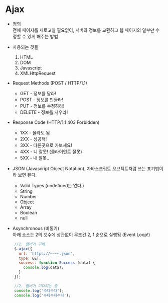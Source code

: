 # Ajax

* 정의  
  전체 페이지를 새로고칠 필요없이, 서버와 정보를 교환하고 웹 페이지의 일부만 수정할 수 있게 해주는 방법

* 사용되는 것들  
  1. HTML  
  2. DOM  
  3. Javascript  
  4. XMLHttpRequest

* Request Methods (POST / HTTP/1.1)
  * GET - 정보를 달라!
  * POST - 정보를 만들라!  
  * PUT - 정보를 수정하라!  
  * DELETE - 정보를 지우라!

* Response Code (HTTP/1.1 403 Forbidden)
  * 1XX - 몰라도 됨
  * 2XX - 성공적!
  * 3XX - 다른곳으로 가보세요!
  * 4XX - 니 잘못! (클라이언트 잘못)
  * 5XX - 내 잘못..

* JSON (Javascript Object Notation), 자바스크립트 오브젝트처럼 쓰는 표기법이라 보면 된다.
  * Valid Types (undefined는 없다.)
  * String
  * Number
  * Object
  * Array
  * Boolean
  * null

* Asynchronous (비동기)  
  아래 소스는 2의 갯수에 상관없이 무조건 2, 1 순으로 실행됨 (Event Loop!)
```javascript
    //1. 햄버거 구매
    $.ajax({
      url: 'https://~~~~.json',
      type: GET,
      success: function Success (data) {
        console.log(data);
      }
    });

    //2. 햄버거 기다리는 중
    console.log('수다수다');
    console.log('수다수다수다');
```  